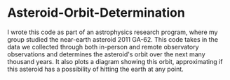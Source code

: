 # Asteroid-Orbit-Determination

I wrote this code as part of an astrophysics research program, where my group studied the near-earth asteroid 2011 GA-62. This code takes in the data we collected
through both in-person and remote observatory observations and determines the asteroid's orbit over the next many thousand years. It also plots a diagram
showing this orbit, approximating if this asteroid has a possibility of hitting the earth at any point.
